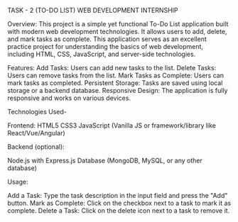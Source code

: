 TASK - 2 (TO-DO LIST) WEB DEVELOPMENT INTERNSHIP

Overview:
This project is a simple yet functional To-Do List application built with modern web development technologies. It allows users to add, delete, and mark tasks as complete. This application serves as an excellent practice project for understanding the basics of web development, including HTML, CSS, JavaScript, and server-side technologies.

Features:
Add Tasks: Users can add new tasks to the list.
Delete Tasks: Users can remove tasks from the list.
Mark Tasks as Complete: Users can mark tasks as completed.
Persistent Storage: Tasks are saved using local storage or a backend database.
Responsive Design: The application is fully responsive and works on various devices.

Technologies Used-

Frontend:
HTML5
CSS3
JavaScript (Vanilla JS or framework/library like React/Vue/Angular)

Backend (optional):

Node.js with Express.js
Database (MongoDB, MySQL, or any other database)

Usage:

Add a Task: Type the task description in the input field and press the "Add" button.
Mark as Complete: Click on the checkbox next to a task to mark it as complete.
Delete a Task: Click on the delete icon next to a task to remove it.


